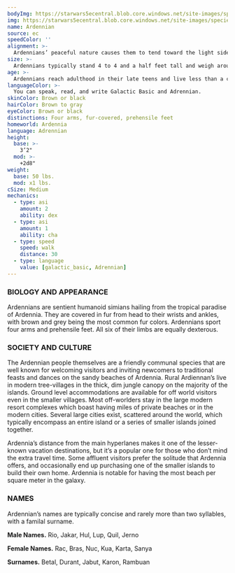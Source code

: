```yaml
---
bodyImg: https://starwars5ecentral.blob.core.windows.net/site-images/species/species_Ardennian.png
img: https://starwars5ecentral.blob.core.windows.net/site-images/species/species_Ardennian.png
name: Ardennian
source: ec
speedColor: ''
alignment: >-
  Ardennians’ peaceful nature causes them to tend toward the light side, though there are exceptions.
size: >-
  Ardennians typically stand 4 to 4 and a half feet tall and weigh around 60 lbs. Regardless of your position in that range, your size is Medium.
age: >-
  Ardennians reach adulthood in their late teens and live less than a century.
languageColor: >-
  You can speak, read, and write Galactic Basic and Adrennian. 
skinColor: Brown or black
hairColor: Brown to gray
eyeColor: Brown or black
distinctions: Four arms, fur-covered, prehensile feet
homeworld: Ardennia
language: Adrennian
height:
  base: >-
    3’2"
  mod: >-
    +2d8"
weight:
  base: 50 lbs.
  mod: x1 lbs.
cSize: Medium
mechanics:
  - type: asi
    amount: 2
    ability: dex
  - type: asi
    amount: 1
    ability: cha
  - type: speed
    speed: walk
    distance: 30
  - type: language
    value: [galactic_basic, Adrennian]
---
```

### BIOLOGY AND APPEARANCE
Ardennians are sentient humanoid simians hailing from the tropical paradise of Ardennia. They are covered in fur from head to their wrists and ankles, with brown and grey being the most common fur colors. Ardennians sport four arms and prehensile feet. All six of their limbs are equally dexterous.

### SOCIETY AND CULTURE
The Ardennian people themselves are a friendly communal species that are well known for welcoming visitors and inviting newcomers to traditional feasts and dances on the sandy beaches of Ardennia. Rural Ardiennan’s live in modern tree-villages in the thick, dim jungle canopy on the majority of the islands. Ground level accommodations are available for off world visitors even in the smaller villages. Most off-worlders stay in the large modern resort complexes which boast having miles of private beaches or in the modern cities. Several large cities exist, scattered around the world, which typically encompass an entire island or a series of smaller islands joined together.

Ardennia’s distance from the main hyperlanes makes it one of the lesser-known vacation destinations, but it’s a popular one for those who don’t mind the extra travel time. Some affluent visitors prefer the solitude that Ardennia offers, and occasionally end up purchasing one of the smaller islands to build their own home. Ardennia is notable for having the most beach per square meter in the galaxy.

### NAMES
Ardennian’s names are typically concise and rarely more than two syllables, with a familal surname.

__Male Names.__ Rio, Jakar, Hul, Lup, Quil, Jerno

__Female Names.__ Rac, Bras, Nuc, Kua, Karta, Sanya

__Surnames.__ Betal, Durant, Jabut, Karon, Rambuan



    